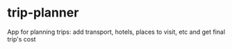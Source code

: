 # trip-planner

App for planning trips: add transport, hotels, places to visit, etc and get final trip's cost

